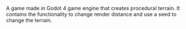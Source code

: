 A game made in Godot 4 game engine that creates procedural terrain.
It contains the functionality to change render distance and use a seed to change the terrain.
